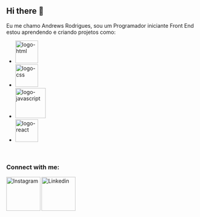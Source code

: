 ## Hi there 👋

Eu me chamo Andrews Rodrigues, sou um Programador iniciante Front End estou aprendendo e criando projetos como:

- <img  width="60px" src="https://img.shields.io/badge/HTML-239120?style=for-the-badge&logo=html5&logoColor=white" alt="logo-html" />
- <img  width="60px" src="https://img.shields.io/badge/CSS-239120?&style=for-the-badge&logo=css3&logoColor=white" alt="logo-css" />
- <img  width="80px" src="https://img.shields.io/badge/JavaScript-F7DF1E?style=for-the-badge&logo=javascript&logoColor=black" alt="logo-javascript" />
- <img  width="60px" src="https://img.shields.io/badge/React-20232A?style=for-the-badge&logo=react&logoColor=61DAFB" alt="logo-react" />

<br />

### Connect with me:
<p>
  <a href="https://www.instagram.com/andrewsrodrigues2/" >
    <img align="Left" alt="Instagram" width=90px" src="https://img.shields.io/badge/Instagram-E4405F?style=for-the-badge&logo=instagram&logoColor=white" />
</a>
   <a href="https://www.linkedin.com/in/andrews-rodrigues-748410195/" >
    <img align="Left" alt="Linkedin" width=90px" src="https://img.shields.io/badge/LinkedIn-0077B5?style=for-the-badge&logo=linkedin&logoColor=white" />
 </p>
   <br />






